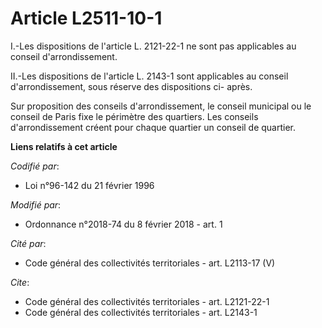 # Article L2511-10-1

I.-Les dispositions de l'article L. 2121-22-1 ne sont pas applicables au conseil d'arrondissement.

II.-Les dispositions de l'article L. 2143-1 sont applicables au conseil d'arrondissement, sous réserve des dispositions ci-
après.

Sur proposition des conseils d'arrondissement, le conseil municipal ou le conseil de Paris fixe le périmètre des quartiers.
Les conseils d'arrondissement créent pour chaque quartier un conseil de quartier.

**Liens relatifs à cet article**

_Codifié par_:

  - Loi n°96-142 du 21 février 1996

_Modifié par_:

  - Ordonnance n°2018-74 du 8 février 2018 - art. 1

_Cité par_:

  - Code général des collectivités territoriales - art. L2113-17 (V)

_Cite_:

  - Code général des collectivités territoriales - art. L2121-22-1
  - Code général des collectivités territoriales - art. L2143-1
